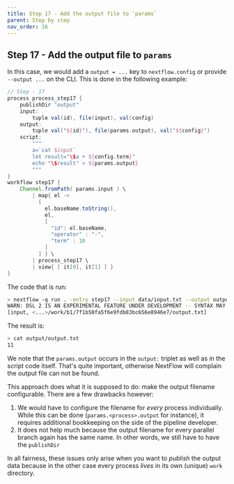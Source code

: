 ```yaml
---
title: Step 17 - Add the output file to `params`
parent: Step by step
nav_order: 16
---
```


## Step 17 - Add the output file to `params`

In this case, we would add a `output = ...` key to `nextflow.config` or
provide `--output ...` on the CLI. This is done in the following
example:

``` groovy
// Step - 17
process process_step17 {
    publishDir "output"
    input:
        tuple val(id), file(input), val(config)
    output:
        tuple val("${id}"), file(params.output), val("${config}")
    script:
        """
        a=`cat $input`
        let result="\$a + ${config.term}"
        echo "\$result" > ${params.output}
        """
}
workflow step17 {
    Channel.fromPath( params.input ) \
        | map{ el ->
          [
            el.baseName.toString(),
            el,
            [
              "id": el.baseName,
              "operator" : "-",
              "term" : 10
            ]
          ] } \
        | process_step17 \
        | view{ [ it[0], it[1] ] }
}
```

The code that is run:

``` sh
> nextflow -q run . -entry step17 --input data/input.txt --output output.txt
WARN: DSL 2 IS AN EXPERIMENTAL FEATURE UNDER DEVELOPMENT -- SYNTAX MAY CHANGE IN FUTURE RELEASE
[input, <...>/work/b1/7f1b50fa5f6e9fdb83bc656e8946e7/output.txt]
```

The result is:

``` sh
> cat output/output.txt
11
```

We note that the `params.output` occurs in the `output:` triplet as well
as in the script code itself. That's quite important, otherwise NextFlow
will complain the output file can not be found.

This approach does what it is supposed to do: make the output filename
configurable. There are a few drawbacks however:

1.  We would have to configure the filename for *every* process
    individually. While this can be done (`params.<process>.output` for
    instance), it requires additional bookkeeping on the side of the
    pipeline developer.
2.  It does not help much because the output filename for every parallel
    branch again has the same name. In other words, we still have to
    have the `publishDir`

In all fairness, these issues only arise when you want to *publish* the
output data because in the other case every process *lives* in its own
(unique) `work` directory.


